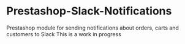 # Prestashop-Slack-Notifications
Prestashop module for sending notifications about orders, carts and customers to Slack
This is a work in progress
